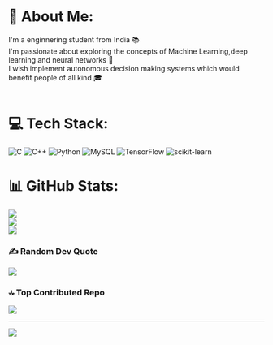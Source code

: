 # 💫 About Me:
I'm a enginnering student from India 📚<br>I'm passionate about exploring the concepts of Machine Learning,deep learning and neural networks 👾<br> I wish implement autonomous decision making systems which would benefit people of all kind 🎓<br><br>


# 💻 Tech Stack:
![C](https://img.shields.io/badge/c-%2300599C.svg?style=for-the-badge&logo=c&logoColor=white) ![C++](https://img.shields.io/badge/c++-%2300599C.svg?style=for-the-badge&logo=c%2B%2B&logoColor=white) ![Python](https://img.shields.io/badge/python-3670A0?style=for-the-badge&logo=python&logoColor=ffdd54) ![MySQL](https://img.shields.io/badge/mysql-4479A1.svg?style=for-the-badge&logo=mysql&logoColor=white) ![TensorFlow](https://img.shields.io/badge/TensorFlow-%23FF6F00.svg?style=for-the-badge&logo=TensorFlow&logoColor=white) ![scikit-learn](https://img.shields.io/badge/scikit--learn-%23F7931E.svg?style=for-the-badge&logo=scikit-learn&logoColor=white)
# 📊 GitHub Stats:
![](https://github-readme-stats.vercel.app/api?username=Sudhan-io&theme=dark&hide_border=false&include_all_commits=false&count_private=false)<br/>
![](https://github-readme-streak-stats.herokuapp.com/?user=Sudhan-io&theme=dark&hide_border=false)<br/>
![](https://github-readme-stats.vercel.app/api/top-langs/?username=Sudhan-io&theme=dark&hide_border=false&include_all_commits=false&count_private=false&layout=compact)

### ✍️ Random Dev Quote
![](https://quotes-github-readme.vercel.app/api?type=horizontal&theme=radical)

### 🔝 Top Contributed Repo
![](https://github-contributor-stats.vercel.app/api?username=Sudhan-io&limit=5&theme=dark&combine_all_yearly_contributions=true)

---
[![](https://visitcount.itsvg.in/api?id=Sudhan-io&icon=0&color=0)](https://visitcount.itsvg.in)

<!-- Proudly created with GPRM ( https://gprm.itsvg.in ) -->
